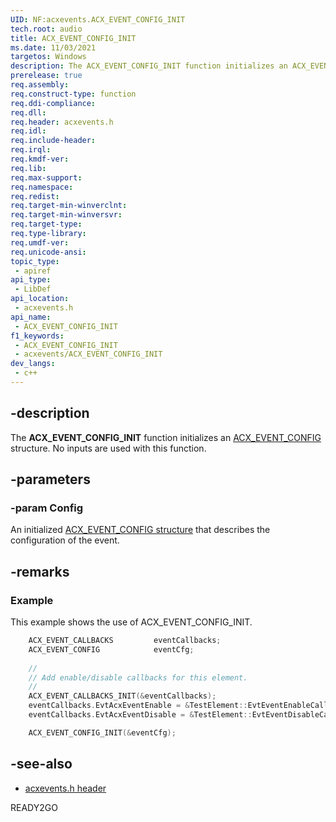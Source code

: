 ```yaml
---
UID: NF:acxevents.ACX_EVENT_CONFIG_INIT
tech.root: audio
title: ACX_EVENT_CONFIG_INIT
ms.date: 11/03/2021
targetos: Windows
description: The ACX_EVENT_CONFIG_INIT function initializes an ACX_EVENT_CONFIG structure.
prerelease: true
req.assembly: 
req.construct-type: function
req.ddi-compliance: 
req.dll: 
req.header: acxevents.h
req.idl: 
req.include-header: 
req.irql: 
req.kmdf-ver: 
req.lib: 
req.max-support: 
req.namespace: 
req.redist: 
req.target-min-winverclnt: 
req.target-min-winversvr: 
req.target-type: 
req.type-library: 
req.umdf-ver: 
req.unicode-ansi: 
topic_type:
 - apiref
api_type:
 - LibDef
api_location:
 - acxevents.h
api_name:
 - ACX_EVENT_CONFIG_INIT
f1_keywords:
 - ACX_EVENT_CONFIG_INIT
 - acxevents/ACX_EVENT_CONFIG_INIT
dev_langs:
 - c++
---
```


## -description

The **ACX_EVENT_CONFIG_INIT** function initializes an [ACX_EVENT_CONFIG](ns-acxevents-acx_event_config.md) structure. No inputs are used with this function.

## -parameters

### -param Config

An initialized [ACX_EVENT_CONFIG structure](ns-acxevents-acx_event_config.md) that describes the configuration of the event.

## -remarks

### Example

This example shows the use of ACX_EVENT_CONFIG_INIT.

```cpp
    ACX_EVENT_CALLBACKS         eventCallbacks;
    ACX_EVENT_CONFIG            eventCfg;
 
    //
    // Add enable/disable callbacks for this element.
    //
    ACX_EVENT_CALLBACKS_INIT(&eventCallbacks);
    eventCallbacks.EvtAcxEventEnable = &TestElement::EvtEventEnableCallback; 
    eventCallbacks.EvtAcxEventDisable = &TestElement::EvtEventDisableCallback;

    ACX_EVENT_CONFIG_INIT(&eventCfg);
```

## -see-also

- [acxevents.h header](index.md)

READY2GO
